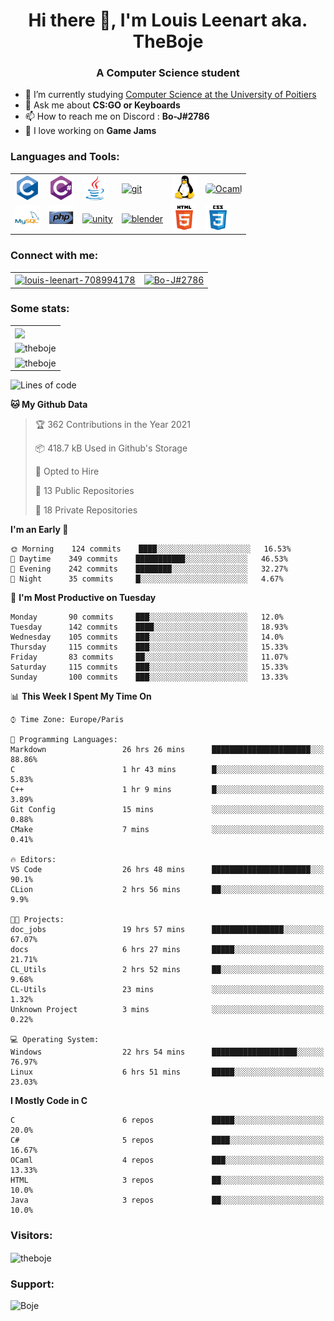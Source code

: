 <h1 align="center">Hi there 👋, I'm Louis Leenart aka. TheBoje</h1>
<h3 align="center">A Computer Science student</h3>

- 🔭 I’m currently studying [Computer Science at the University of Poitiers](http://formations.univ-poitiers.fr/fr/index/autre-diplome-niveau-master-AM/autre-diplome-niveau-master-AM/cmi-informatique-JD2XQGVY.html)
- 💬 Ask me about **CS:GO or Keyboards** <!-- TODO Ajouter un svg d'ergodox -->
- 📫 How to reach me on Discord : **Bo-J#2786**
- 🎯 I love working on **Game Jams**

<h3 align="left">Languages and Tools:</h3>
<p align="center"> 
  <table align="center">
    <tr>
      <td><a href="https://www.cprogramming.com/" target="_blank"> <img src="https://raw.githubusercontent.com/devicons/devicon/master/icons/c/c-original.svg" alt="c" width="40" height="40"/> </a> 
      <td><a href="https://www.w3schools.com/cs/" target="_blank"> <img src="https://raw.githubusercontent.com/devicons/devicon/master/icons/csharp/csharp-original.svg" alt="csharp" width="40" height="40"/> </a> 
      <td><a href="https://www.java.com" target="_blank"> <img src="https://raw.githubusercontent.com/devicons/devicon/master/icons/java/java-original.svg" alt="java" width="40" height="40"/> </a> 
      <td><a href="https://git-scm.com/" target="_blank"> <img src="https://www.vectorlogo.zone/logos/git-scm/git-scm-icon.svg" alt="git" width="40" height="40"/> </a>
      <td><a href="https://www.linux.org/" target="_blank"> <img src="https://raw.githubusercontent.com/devicons/devicon/master/icons/linux/linux-original.svg" alt="linux" width="40" height="40"/> </a> 
      <td><a href="" target="_blank"> <img src="https://ocaml.org/img/OCaml_Sticker.svg" alt="Ocaml" width="40" height="40" style="border-radius: 5px;"/> </a>
    <tr>
      <td><a href="https://www.mysql.com/" target="_blank"> <img src="https://raw.githubusercontent.com/devicons/devicon/master/icons/mysql/mysql-original-wordmark.svg" alt="mysql" width="40" height="40"/> </a>
      <td><a href="https://www.php.net" target="_blank"> <img src="https://raw.githubusercontent.com/devicons/devicon/master/icons/php/php-original.svg" alt="php" width="40" height="40"/> </a>
      <td><a href="https://unity.com/" target="_blank"> <img src="https://www.vectorlogo.zone/logos/unity3d/unity3d-icon.svg" alt="unity" width="40" height="40"/> </a>
      <td><a href="https://www.blender.org/" target="_blank"> <img src="https://download.blender.org/branding/community/blender_community_badge_white.svg" alt="blender" width="40" height="40"/> </a> 
      <td><a href="https://www.w3.org/html/" target="_blank"> <img src="https://raw.githubusercontent.com/devicons/devicon/master/icons/html5/html5-original-wordmark.svg" alt="html5" width="40" height="40"/> </a>
      <td><a href="https://www.w3schools.com/css/" target="_blank"> <img src="https://raw.githubusercontent.com/devicons/devicon/master/icons/css3/css3-original-wordmark.svg" alt="css3" width="40" height="40"/> </a>  
  </table>
  
</p>

<h3 align="left">Connect with me:</h3>
<p align="left">
  <table align="center">
    <tr>
      <td><a href="https://linkedin.com/in/louis-leenart-708994178" target="blank"><img align="center" src="https://cdn.jsdelivr.net/npm/simple-icons@3.0.1/icons/linkedin.svg" alt="louis-leenart-708994178" height="40" width="40"/></a>
      <td><a href="https://discord.gg/Bo-J#2786" target="blank"><img align="center" src="https://cdn.jsdelivr.net/npm/simple-icons@3.0.1/icons/discord.svg" alt="Bo-J#2786" height="40" width="40"/></a> 
  </table>
</p>

<h3 align="left">Some stats:</h3>
<p align="center">
  <table align="center">
    <tr><td><img align="center" src="https://github-readme-stats.vercel.app/api?username=TheBoje&show_icons=true&theme=dark&count_private=true" />
    <tr><td><img align="center" src="https://github-readme-streak-stats.herokuapp.com/?user=theboje&theme=dark&count_private=true&" alt="theboje" />
    <tr><td><img align="center" src="https://github-readme-stats.vercel.app/api/wakatime?username=Bo_J&theme=dark" alt="theboje" />
  </table>
</p>

<!--START_SECTION:waka-->
![Lines of code](https://img.shields.io/badge/From%20Hello%20World%20I%27ve%20Written-582071%20lines%20of%20code-blue)

**🐱 My Github Data** 

> 🏆 362 Contributions in the Year 2021
 > 
> 📦 418.7 kB Used in Github's Storage 
 > 
> 💼 Opted to Hire
 > 
> 📜 13 Public Repositories 
 > 
> 🔑 18 Private Repositories  
 > 
**I'm an Early 🐤** 

```text
🌞 Morning    124 commits    ████░░░░░░░░░░░░░░░░░░░░░   16.53% 
🌆 Daytime    349 commits    ███████████░░░░░░░░░░░░░░   46.53% 
🌃 Evening    242 commits    ████████░░░░░░░░░░░░░░░░░   32.27% 
🌙 Night      35 commits     █░░░░░░░░░░░░░░░░░░░░░░░░   4.67%

```
📅 **I'm Most Productive on Tuesday** 

```text
Monday       90 commits     ███░░░░░░░░░░░░░░░░░░░░░░   12.0% 
Tuesday      142 commits    ████░░░░░░░░░░░░░░░░░░░░░   18.93% 
Wednesday    105 commits    ███░░░░░░░░░░░░░░░░░░░░░░   14.0% 
Thursday     115 commits    ███░░░░░░░░░░░░░░░░░░░░░░   15.33% 
Friday       83 commits     ██░░░░░░░░░░░░░░░░░░░░░░░   11.07% 
Saturday     115 commits    ███░░░░░░░░░░░░░░░░░░░░░░   15.33% 
Sunday       100 commits    ███░░░░░░░░░░░░░░░░░░░░░░   13.33%

```


📊 **This Week I Spent My Time On** 

```text
⌚︎ Time Zone: Europe/Paris

💬 Programming Languages: 
Markdown                 26 hrs 26 mins      ██████████████████████░░░   88.86% 
C                        1 hr 43 mins        █░░░░░░░░░░░░░░░░░░░░░░░░   5.83% 
C++                      1 hr 9 mins         █░░░░░░░░░░░░░░░░░░░░░░░░   3.89% 
Git Config               15 mins             ░░░░░░░░░░░░░░░░░░░░░░░░░   0.88% 
CMake                    7 mins              ░░░░░░░░░░░░░░░░░░░░░░░░░   0.41%

🔥 Editors: 
VS Code                  26 hrs 48 mins      ██████████████████████░░░   90.1% 
CLion                    2 hrs 56 mins       ██░░░░░░░░░░░░░░░░░░░░░░░   9.9%

🐱‍💻 Projects: 
doc_jobs                 19 hrs 57 mins      ████████████████░░░░░░░░░   67.07% 
docs                     6 hrs 27 mins       █████░░░░░░░░░░░░░░░░░░░░   21.71% 
CL_Utils                 2 hrs 52 mins       ██░░░░░░░░░░░░░░░░░░░░░░░   9.68% 
CL-Utils                 23 mins             ░░░░░░░░░░░░░░░░░░░░░░░░░   1.32% 
Unknown Project          3 mins              ░░░░░░░░░░░░░░░░░░░░░░░░░   0.22%

💻 Operating System: 
Windows                  22 hrs 54 mins      ███████████████████░░░░░░   76.97% 
Linux                    6 hrs 51 mins       █████░░░░░░░░░░░░░░░░░░░░   23.03%

```

**I Mostly Code in C** 

```text
C                        6 repos             █████░░░░░░░░░░░░░░░░░░░░   20.0% 
C#                       5 repos             ████░░░░░░░░░░░░░░░░░░░░░   16.67% 
OCaml                    4 repos             ███░░░░░░░░░░░░░░░░░░░░░░   13.33% 
HTML                     3 repos             ██░░░░░░░░░░░░░░░░░░░░░░░   10.0% 
Java                     3 repos             ██░░░░░░░░░░░░░░░░░░░░░░░   10.0%

```



<!--END_SECTION:waka-->

<h3 align="left">Visitors:</h3>
<p><img align="center" src="https://visitor-badge.glitch.me/badge?page_id=TheBoje" alt="theboje" /></p>

<h3 align="left">Support:</h3>
<p><a href="https://www.buymeacoffee.com/Boje"> <img align="left" src="https://cdn.buymeacoffee.com/buttons/v2/default-yellow.png" height="50" width="210" alt="Boje" /></a></p>